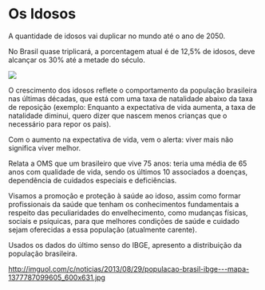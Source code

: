 # Os Idosos

A quantidade de idosos vai duplicar no mundo até o ano de 2050.

No Brasil quase triplicará, a porcentagem atual é de 12,5% de idosos, deve alcançar os 30% até a metade do século.

![](http://imguol.com/c/infograficos/2013/noticias/pnad/piramide_etaria.jpg)

O crescimento dos idosos reflete o comportamento da população brasileira nas últimas décadas, que está com uma taxa de natalidade abaixo da taxa de reposição (exemplo: Enquanto a expectativa de vida aumenta, a taxa de natalidade diminui, quero dizer que nascem menos crianças que o necessário para repor os pais).

Com o aumento na expectativa de vida, vem o alerta: viver mais não significa viver melhor.

Relata a OMS que um brasileiro que vive 75 anos:
teria uma média de 65 anos com qualidade de vida, 
sendo os últimos 10 
associados a doenças, dependência de cuidados especiais e deficiências.

Visamos a promoção e proteção à saúde ao idoso, assim como formar profissionais da saúde que tenham os conhecimentos fundamentais a respeito das peculiaridades do envelhecimento, como mudanças físicas, sociais e psíquicas, para que melhores condições de saúde e cuidado sejam oferecidas a essa população (atualmente carente).

Usados os dados do último senso do IBGE, apresento a distribuição da população brasileira.

http://imguol.com/c/noticias/2013/08/29/populacao-brasil-ibge---mapa-1377787099605_600x631.jpg



